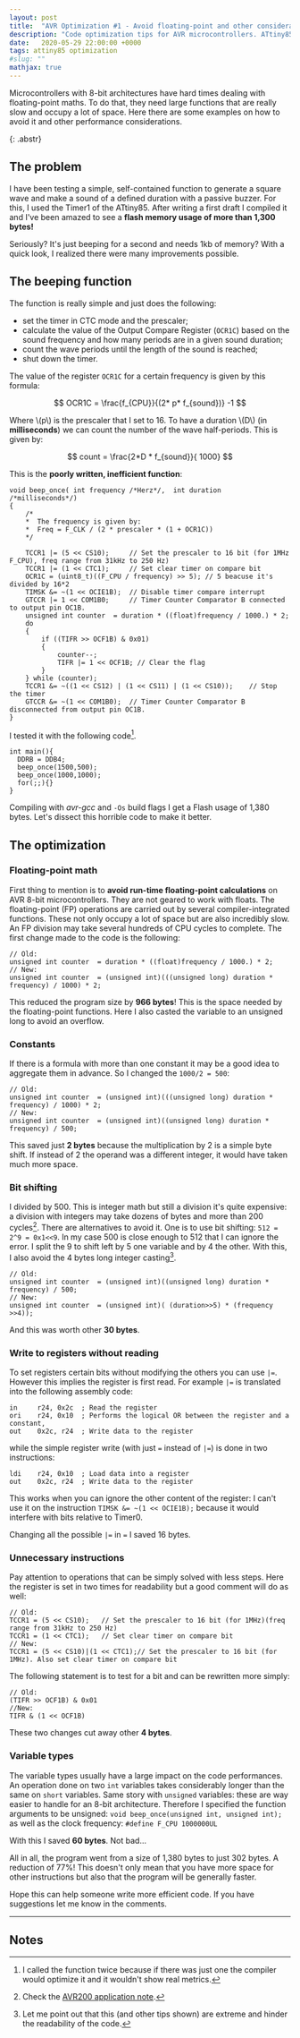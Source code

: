 ```yaml
---
layout: post
title:  "AVR Optimization #1 - Avoid floating-point and other considerations"
description: "Code optimization tips for AVR microcontrollers. ATtiny85 self-contained function for sound generation with buzzer"
date:   2020-05-29 22:00:00 +0000
tags: attiny85 optimization
#slug: ""
mathjax: true
---
```


Microcontrollers with 8-bit architectures have hard times dealing with floating-point maths. To do that, they need large functions that are really slow and occupy a lot of space.  Here there are some examples on how to avoid it and other performance considerations.
<!-- excer -->
{: .abstr}


## The problem
I have been testing a simple, self-contained function to generate a square wave and make a sound of a defined duration with a passive buzzer. For this, I used the Timer1 of the ATtiny85. After writing a first draft I compiled it and I've been amazed to see a **flash memory usage of more than 1,300 bytes!**

Seriously? It's just beeping for a second and needs 1kb of memory? With a quick look, I realized there were many improvements possible. 
 
## The beeping function
The function is really simple and just does the following: 
- set the timer in CTC mode and the prescaler;
- calculate the value of the Output Compare Register (`OCR1C`) based on the sound frequency and how many periods are in a given sound duration;
- count the wave periods until the length of the sound is reached;
- shut down the timer.

The value of the register `OCR1C` for a certain frequency is given by this formula:

$$
OCR1C = \frac{f_{CPU}}{(2* p* f_{sound})} -1
$$

Where \\(p\\) is the prescaler that I set to 16.
To have a duration \\(D\\) (in **milliseconds**) we can count the number of the wave half-periods. This is given by:

$$
count = \frac{2*D * f_{sound}}{ 1000}
$$

This is the **poorly written, inefficient function**:
```
void beep_once( int frequency /*Herz*/,  int duration /*milliseconds*/)
{
    /*
    *  The frequency is given by:
    *  Freq = F_CLK / (2 * prescaler * (1 + OCR1C))
    */

    TCCR1 |= (5 << CS10);     // Set the prescaler to 16 bit (for 1MHz F_CPU), freq range from 31kHz to 250 Hz)
    TCCR1 |= (1 << CTC1);     // Set clear timer on compare bit
    OCR1C = (uint8_t)((F_CPU / frequency) >> 5); // 5 beacuse it's divided by 16*2
    TIMSK &= ~(1 << OCIE1B);  // Disable timer compare interrupt
    GTCCR |= 1 << COM1B0;     // Timer Counter Comparator B connected to output pin OC1B.
    unsigned int counter  = duration * ((float)frequency / 1000.) * 2;
    do
    {
        if ((TIFR >> OCF1B) & 0x01)
        {
            counter--;
            TIFR |= 1 << OCF1B; // Clear the flag
        }
    } while (counter);
    TCCR1 &= ~((1 << CS12) | (1 << CS11) | (1 << CS10));    // Stop the timer
    GTCCR &= ~(1 << COM1B0);  // Timer Counter Comparator B disconnected from output pin OC1B.
}
```
I tested it with the following code[^1].
```
int main(){
  DDRB = DDB4;
  beep_once(1500,500);
  beep_once(1000,1000);
  for(;;){}
}
```
Compiling with *avr-gcc* and `-Os` build flags I get a Flash usage of 1,380 bytes.
Let's dissect this horrible code to make it better.

## The optimization
### Floating-point math
First thing to mention is to **avoid run-time floating-point calculations** on AVR 8-bit microcontrollers. They are not geared to work with floats.  The floating-point (FP) operations are carried out by several compiler-integrated functions. These not only occupy a lot of space but are also incredibly slow. An FP division may take several hundreds of CPU cycles to complete.
The first change made to the code is the following:
```
// Old:
unsigned int counter  = duration * ((float)frequency / 1000.) * 2;
// New:
unsigned int counter  = (unsigned int)(((unsigned long) duration * frequency) / 1000) * 2;
```
This reduced the program size by **966 bytes**! This is the space needed by the floating-point functions.
Here I also casted the variable to an unsigned long to avoid an overflow.

### Constants
If there is a formula with more than one constant it may be a good idea to aggregate them in advance. So I changed the `1000/2 = 500`:
```
// Old:
unsigned int counter  = (unsigned int)(((unsigned long) duration * frequency) / 1000) * 2;
// New:
unsigned int counter  = (unsigned int)((unsigned long) duration * frequency) / 500;
```
This saved just **2 bytes** because the multiplication by 2 is a simple byte shift. If instead of 2 the operand was a different integer, it would have taken much more space.

### Bit shifting
I divided by 500. This is integer math but still a division it's quite expensive: a division with integers may take dozens of bytes and more than 200 cycles[^2]. 
There are alternatives to avoid it. One is to use bit shifting: `512 = 2^9 = 0x1<<9`.
In my case 500 is close enough to 512 that I can ignore the error.
I split the 9 to shift left by 5 one variable and by 4 the other. With this, I also avoid the 4 bytes long integer casting[^3].
```
// Old:
unsigned int counter  = (unsigned int)((unsigned long) duration * frequency) / 500;
// New:
unsigned int counter  = (unsigned int)( (duration>>5) * (frequency >>4));
```
And this was worth other **30 bytes**.

### Write to registers without reading
To set registers certain bits without modifying the others you can use `|=`.  However this implies the register is first read. 
For example `|=` is translated into the following assembly code:
```
in     r24, 0x2c  ; Read the register
ori    r24, 0x10  ; Performs the logical OR between the register and a constant,
out    0x2c, r24  ; Write data to the register
```
while the simple register write (with just `=` instead of `|=`) is done in two instructions: 
```
ldi    r24, 0x10  ; Load data into a register
out    0x2c, r24  ; Write data to the register
```
This works when you can ignore the other content of the register: I can't use it on the instruction `TIMSK &= ~(1 << OCIE1B);` because it would interfere with bits relative to Timer0.

Changing all the possible `|=` in `=` I saved 16 bytes.

### Unnecessary instructions
Pay attention to operations that can be simply solved with less steps.
Here the register is set in two times for readability but a good comment will do as well:
```
// Old:
TCCR1 = (5 << CS10);   // Set the prescaler to 16 bit (for 1MHz)(freq range from 31kHz to 250 Hz)
TCCR1 = (1 << CTC1);   // Set clear timer on compare bit
// New:
TCCR1 = (5 << CS10)|(1 << CTC1);// Set the prescaler to 16 bit (for 1MHz). Also set clear timer on compare bit
```
The following statement is to test for a bit and can be rewritten more simply:
```
// Old:
(TIFR >> OCF1B) & 0x01
//New:
TIFR & (1 << OCF1B)
```
These two changes cut away other **4 bytes**.

### Variable types
The variable types usually have a large impact on the code performances.  An operation done on two `int` variables takes considerably longer than the same on `short` variables. 
Same story with `unsigned` variables: these are way easier to handle for an 8-bit architecture. 
Therefore I specified the function arguments to be unsigned: `void beep_once(unsigned int, unsigned int);` as well as the clock frequency: `#define F_CPU 1000000UL`

With this I saved **60 bytes**. Not bad...

All in all, the program went from a size of 1,380 bytes to just 302 bytes. A reduction of 77%! 
This doesn't only mean that you have more space for other instructions but also that the program will be generally faster. 

Hope this can help someone write more efficient code. 
If you have suggestions let me know in the comments.

---

## Notes
[^1]: I called the function twice because if there was just one the compiler would optimize it and it wouldn't show real metrics. 
[^2]: Check the [AVR200 application note](http://ww1.microchip.com/downloads/en/AppNotes/doc0936.pdf).
[^3]: Let me point out that this (and other tips shown) are extreme and hinder the readability of the code.